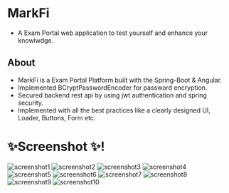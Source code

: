 # MarkFi 
- A Exam Portal web application to test yourself and enhance your knowlwdge.

## About 

- MarkFi is a Exam Portal Platform built with the Spring-Boot & Angular.
- Implemented BCryptPasswordEncoder for password encryption.
- Secured backend rest api by using jwt authentication and spring security.
- Implemented with all the best practices like a clearly designed UI, Loader, Buttons, Form etc.

# ✨Screenshot ✨!

![screenshot1](https://user-images.githubusercontent.com/98227153/179341291-94e8f4bd-3585-4b54-9b77-fe0b1abad7d4.png)
![screenshot2](https://user-images.githubusercontent.com/98227153/179341294-f5ce847b-01b2-40c4-8af3-dc8c4fa9029f.png)
![screenshot3](https://user-images.githubusercontent.com/98227153/179341296-d066f177-59a1-4491-a22f-cf5adfebb111.png)
![screenshot4](https://user-images.githubusercontent.com/98227153/179341301-a7b44f82-0912-4112-9e6b-51535064c807.png)
![screenshot5](https://user-images.githubusercontent.com/98227153/179341304-bcd5c6a7-0858-4a55-87b9-434dfea92c32.png)
![screenshot6](https://user-images.githubusercontent.com/98227153/179341544-2e95b443-4fdb-4eb3-875d-2cf404109fec.png)
![screenshot7](https://user-images.githubusercontent.com/98227153/179341315-5151d3c7-f1ed-42cb-b51c-eaf8d1303038.png)
![screenshot8](https://user-images.githubusercontent.com/98227153/179341504-81513980-8613-4b33-822d-2aef239e44ce.png)
![screenshot9](https://user-images.githubusercontent.com/98227153/179341423-1d92a238-aa2d-44a3-a5e4-812751458661.png)
![screenshot10](https://user-images.githubusercontent.com/98227153/179341429-0b1bb033-7839-4941-85de-32e0d66dd331.png)
